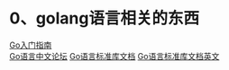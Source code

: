 # 0、golang语言相关的东西
[Go入门指南](https://legacy.gitbook.com/book/zengweigang/core-go/details)  
[Go语言中文论坛](https://studygolang.com/)
[Go语言标准库文档](https://studygolang.com/pkgdoc)
[Go语言标准库文档英文](https://golang.google.cn/pkg/)
